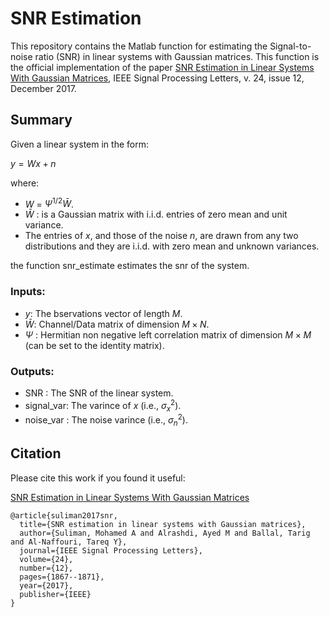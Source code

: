 # SNR Estimation

This repository contains the Matlab function for estimating the Signal-to-noise ratio (SNR) in linear systems with Gaussian matrices. This function is the official implementation of the paper [SNR Estimation in Linear Systems With Gaussian Matrices](https://ieeexplore.ieee.org/abstract/document/8052123), IEEE Signal Processing Letters, v. 24, issue 12, December 2017.  


## Summary 

Given a linear system in the form:

$y = Wx + n$  

where:
- $W$  =  $\Psi^{1/2} \bar{W}$.   
- $\bar{W}$ : is a Gaussian matrix with i.i.d. entries of zero mean and unit variance.
- The entries of $x$, and those of the noise $n$, are drawn from any two distributions and they are i.i.d. with zero mean and unknown variances.

the function snr_estimate estimates the snr of the system. 


### Inputs:

- $y$: The bservations vector of length $M$.
- $\bar{W}$:  Channel/Data matrix of dimension $M \times N$.
- $\Psi$ : Hermitian non negative left correlation matrix of dimension $M \times M$ (can be set to the identity matrix).

### Outputs:

- SNR       :   The SNR of the linear system.
- signal_var:   The varince of $x$ (i.e., $\sigma_{x}^{2})$.
- noise_var :   The noise varince (i.e., $\sigma_{n}^{2})$.




## Citation

Please cite this work if you found it useful:

[SNR Estimation in Linear Systems With Gaussian Matrices](https://ieeexplore.ieee.org/abstract/document/8052123)

```
@article{suliman2017snr,
  title={SNR estimation in linear systems with Gaussian matrices},
  author={Suliman, Mohamed A and Alrashdi, Ayed M and Ballal, Tarig and Al-Naffouri, Tareq Y},
  journal={IEEE Signal Processing Letters},
  volume={24},
  number={12},
  pages={1867--1871},
  year={2017},
  publisher={IEEE}
}
